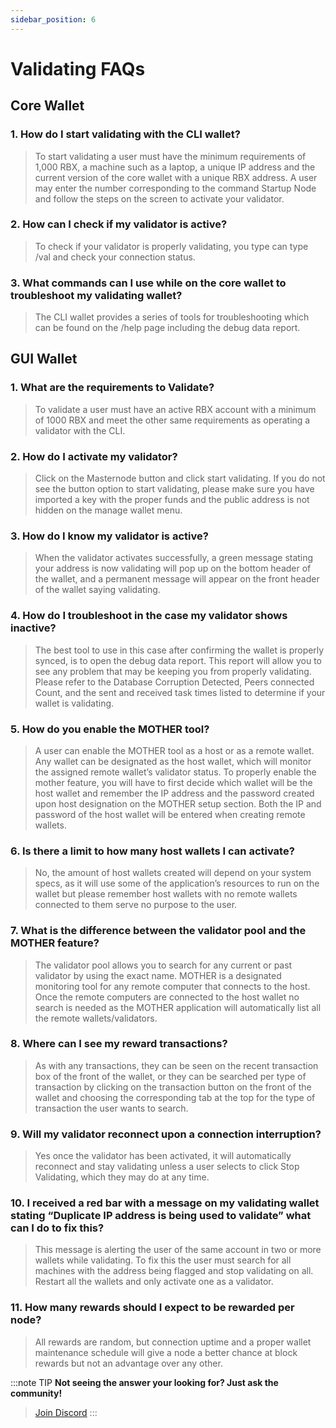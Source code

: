 ```yaml
---
sidebar_position: 6
---
```


# Validating FAQs

## Core Wallet

### 1. How do I start validating with the CLI wallet?

> To start validating a user must have the minimum requirements of 1,000 RBX, a machine such as a laptop, a unique IP address and the current version of the core wallet with a unique RBX address. A user may enter the number corresponding to the command Startup Node and follow the steps on the screen to activate your validator.

### 2. How can I check if my validator is active?

> To check if your validator is properly validating, you type can type /val and check your connection status.

### 3. What commands can I use while on the core wallet to troubleshoot my validating wallet?

> The CLI wallet provides a series of tools for troubleshooting which can be found on the /help page including the debug data report.

## GUI Wallet

### 1. What are the requirements to Validate?

> To validate a user must have an active RBX account with a minimum of 1000 RBX and meet the other same requirements as operating a validator with the CLI.

### 2. How do I activate my validator?

> Click on the Masternode button and click start validating. If you do not see the button option to start validating, please make sure you have imported a key with the proper funds and the public address is not hidden on the manage wallet menu.

### 3. How do I know my validator is active?

> When the validator activates successfully, a green message stating your address is now validating will pop up on the bottom header of the wallet, and a permanent message will appear on the front header of the wallet saying validating.

### 4. How do I troubleshoot in the case my validator shows inactive?

> The best tool to use in this case after confirming the wallet is properly synced, is to open the debug data report. This report will allow you to see any problem that may be keeping you from properly validating. Please refer to the Database Corruption Detected, Peers connected Count, and the sent and received task times listed to determine if your wallet is validating.

### 5. How do you enable the MOTHER tool?

> A user can enable the MOTHER tool as a host or as a remote wallet. Any wallet can be designated as the host wallet, which will monitor the assigned remote wallet’s validator status. To properly enable the mother feature, you will have to first decide which wallet will be the host wallet and remember the IP address and the password created upon host designation on the MOTHER setup section. Both the IP and password of the host wallet will be entered when creating remote wallets.

### 6. Is there a limit to how many host wallets I can activate?

> No, the amount of host wallets created will depend on your system specs, as it will use some of the application’s resources to run on the wallet but please remember host wallets with no remote wallets connected to them serve no purpose to the user.

### 7. What is the difference between the validator pool and the MOTHER feature?

> The validator pool allows you to search for any current or past validator by using the exact name. MOTHER is a designated monitoring tool for any remote computer that connects to the host. Once the remote computers are connected to the host wallet no search is needed as the MOTHER application will automatically list all the remote wallets/validators.

### 8. Where can I see my reward transactions?

> As with any transactions, they can be seen on the recent transaction box of the front of the wallet, or they can be searched per type of transaction by clicking on the transaction button on the front of the wallet and choosing the corresponding tab at the top for the type of transaction the user wants to search.

### 9. Will my validator reconnect upon a connection interruption?

> Yes once the validator has been activated, it will automatically reconnect and stay validating unless a user selects to click Stop Validating, which they may do at any time.

### 10. I received a red bar with a message on my validating wallet stating “Duplicate IP address is being used to validate” what can I do to fix this?

> This message is alerting the user of the same account in two or more wallets while validating. To fix this the user must search for all machines with the address being flagged and stop validating on all. Restart all the wallets and only activate one as a validator.

### 11. How many rewards should I expect to be rewarded per node?

> All rewards are random, but connection uptime and a proper wallet maintenance schedule will give a node a better chance at block rewards but not an advantage over any other.

:::note TIP
**Not seeing the answer your looking for? Just ask the community!**
> <a href="https://discord.com/invite/PnS2HRETDh">Join Discord</a>
:::